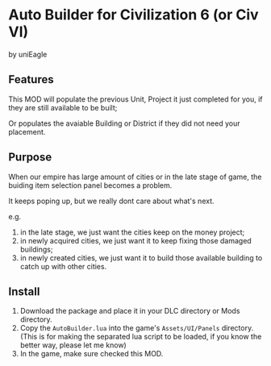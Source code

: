 # Auto Builder for Civilization 6 (or Civ VI)
by uniEagle

## Features

This MOD will populate the previous Unit, Project it just completed for you, if they are still available to be built;

Or populates the avaiable Building or District if they did not need your placement.

## Purpose

When our empire has large amount of cities or in the late stage of game, the buiding item selection panel becomes a problem.

It keeps poping up, but we really dont care about what's next.

e.g.

1. in the late stage, we just want the cities keep on the money project;
2. in newly acquired cities, we just want it to keep fixing those damaged buildings;
3. in newly created cities, we just want it to build those available building to catch up with other cities.

## Install

1. Download the package and place it in your DLC directory or Mods directory.
2. Copy the `AutoBuilder.lua` into the game's `Assets/UI/Panels` directory. (This is for making the separated lua script to be loaded, if you know the better way, please let me know)
3. In the game, make sure checked this MOD.